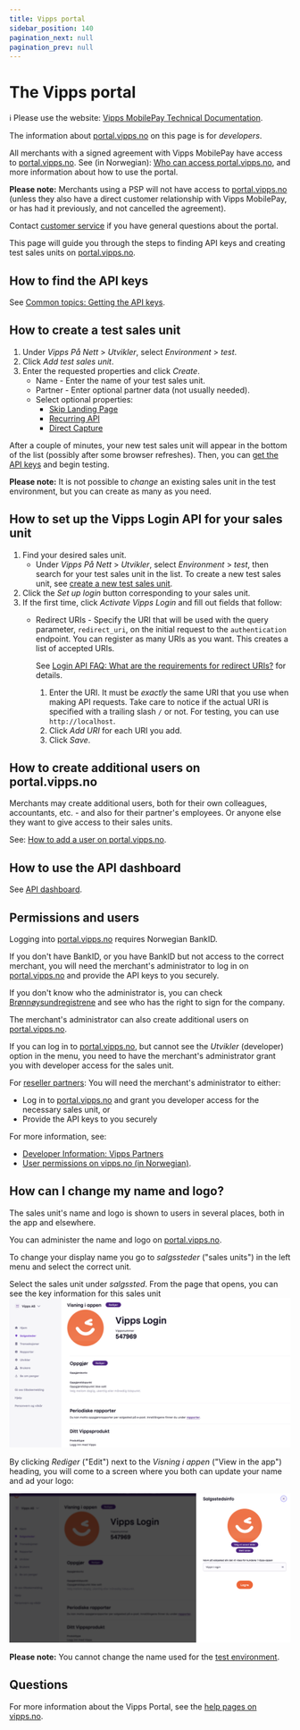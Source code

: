 ```yaml
---
title: Vipps portal
sidebar_position: 140
pagination_next: null
pagination_prev: null
---
```


# The Vipps portal

<!-- START_COMMENT -->
ℹ️ Please use the website:
[Vipps MobilePay Technical Documentation](https://developer.vippsmobilepay.com/docs/).
<!-- END_COMMENT -->

The information about
[portal.vipps.no](https://portal.vipps.no)
on this page is for *developers*.

All merchants with a signed agreement with Vipps MobilePay have access to
[portal.vipps.no](https://portal.vipps.no).
See (in Norwegian):
[Who can access portal.vipps.no](https://vipps.no/hjelp/vipps/kundeforholdet-mitt/hvem-kan-logge-inn-i-vippsportalen/),
and more information about how to use the portal.

**Please note:** Merchants using a PSP will not have access to
[portal.vipps.no](https://portal.vipps.no)
(unless they also have
a direct customer relationship with Vipps MobilePay,
or has had it previously, and not cancelled the agreement).

Contact
[customer service](https://vipps.no/kontakt-oss/)
if you have general questions about the portal.

This page will guide you through the steps to finding API keys and creating
test sales units on
[portal.vipps.no](https://portal.vipps.no).

## How to find the API keys

See [Common topics: Getting the API keys](https://developer.vippsmobilepay.com/docs/common-topics/api-keys#getting-the-api-keys).

## How to create a test sales unit

1. Under *Vipps På Nett* > *Utvikler*, select *Environment* > *test*.
1. Click *Add test sales unit*.
1. Enter the requested properties and click *Create*.
   * Name - Enter the name of your test sales unit.
   * Partner - Enter optional partner data (not usually needed).
   * Select optional properties:
     * [Skip Landing Page](../faqs/landing-page-faq.md#is-it-possible-to-skip-the-landing-page)
     * [Recurring API](https://developer.vippsmobilepay.com/docs/APIs/recurring-api)
     * [Direct Capture](../common-topics/reserve-and-capture.md#direct-capture)

After a couple of minutes, your new test sales unit will appear in the bottom of the list (possibly after some browser refreshes).
Then, you can [get the API keys](../common-topics/api-keys.md#getting-the-api-keys) and begin testing.

**Please note:** It is not possible to *change* an existing sales unit in the test environment,
but you can create as many as you need.

## How to set up the Vipps Login API for your sales unit

1. Find your desired sales unit.
   * Under *Vipps På Nett* > *Utvikler*, select *Environment* > *test*, then search for your test sales unit in the list. To create a new test sales unit, see
     [create a new test sales unit](#how-to-create-a-test-sales-unit).
1. Click the *Set up login* button corresponding to your sales unit.
1. If the first time, click *Activate Vipps Login* and fill out fields that follow:
    * Redirect URIs - Specify the URI that will be used with
      the query parameter, `redirect_uri`, on the initial request to the `authentication`
      endpoint. You can register as many URIs as you want.
      This creates a list of accepted URIs.

      See [Login API FAQ: What are the requirements for redirect URIs?](https://developer.vippsmobilepay.com/docs/APIs/login-api/vipps-login-api-faq#what-are-the-requirements-for-redirect-uris) for details.
      1. Enter the URI. It must be *exactly* the same URI that you use when making API requests.
        Take care to notice if the actual URI is specified with a trailing slash `/` or not.
        For testing, you can use `http://localhost`.
      2. Click *Add URI* for each URI you add.
      3. Click *Save*.

## How to create additional users on portal.vipps.no

Merchants may create additional users, both for their own colleagues,
accountants, etc. - and also for their partner's employees.
Or anyone else they want to give access to their sales units.

See:
[How to add a user on portal.vipps.no](https://developer.vippsmobilepay.com/docs/partner/add-portal-user).

## How to use the API dashboard

See [API dashboard](api-dashboard.md).

## Permissions and users

Logging into [portal.vipps.no](https://portal.vipps.no) requires Norwegian BankID.

If you don't have BankID, or you have BankID but not access to the correct merchant,
you will need the merchant's administrator to log in on
[portal.vipps.no](https://portal.vipps.no)
and provide the API keys to you securely.

If you don't know who the administrator is, you can check
[Brønnøysundregistrene](https://www.brreg.no)
and see who has the right to sign for the company.

The merchant's administrator can also create additional users on
[portal.vipps.no](https://portal.vipps.no).

If you can log in to [portal.vipps.no](https://portal.vipps.no), but cannot see
the *Utvikler* (developer) option in the menu, you need to have the
merchant's administrator grant you with developer access for the sales unit.

For
[reseller partners](https://developer.vippsmobilepay.com/docs/partner):
You will need the merchant's administrator to either:

* Log in to
  [portal.vipps.no](https://portal.vipps.no)
  and grant you developer access for the necessary sales unit, or
* Provide the API keys to you securely

For more information, see:

* [Developer Information: Vipps Partners](https://developer.vippsmobilepay.com/docs/partner)
* [User permissions on vipps.no (in Norwegian)](https://vipps.no/hjelp/vipps/kundeforholdet-mitt/hvilke-tilganger-kan-vi-opprette-i-vippsportalen/).

## How can I change my name and logo?

The sales unit's name and logo is shown to users in several places, both in
the app and elsewhere.

You can administer the name and logo on
[portal.vipps.no](https://portal.vipps.no).

To change your display name you go to *salgssteder* ("sales units") in the
left menu and select the correct unit.

Select the sales unit under *salgssted*.
From the page that opens, you can see the key information for this sales unit
![See sales unit info](images/Sales_unit_see_info.png)

By clicking *Rediger* ("Edit") next to the *Visning i appen* ("View in the app") heading, you will come to a
screen where you both can update your name and ad your logo:

![Update your name and you logo](images/Sales_unit_change_name_and_logo.png)

**Please note:** You cannot change the name used for the
[test environment](https://developer.vippsmobilepay.com/docs/test-environment/).

## Questions

For more information about the Vipps Portal, see the
[help pages on vipps.no](https://vipps.no/hjelp/vipps/kundeforholdet-mitt/hva-får-jeg-tilgang-til-når-jeg-logger-meg-inn-på-vippsportalen/).
